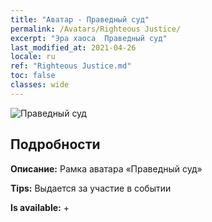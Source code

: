 ```yaml
---
title: "Аватар - Праведный суд"
permalink: /Avatars/Righteous Justice/
excerpt: "Эра хаоса  Праведный суд"
last_modified_at: 2021-04-26
locale: ru
ref: "Righteous Justice.md"
toc: false
classes: wide
---
```

 ![Праведный суд](/images/a/avatarFrame_74.png)

## Подробности

 **Описание:** Рамка аватара «Праведный суд» 

 **Tips:** Выдается за участие в событии 

 **Is available:**  + 

